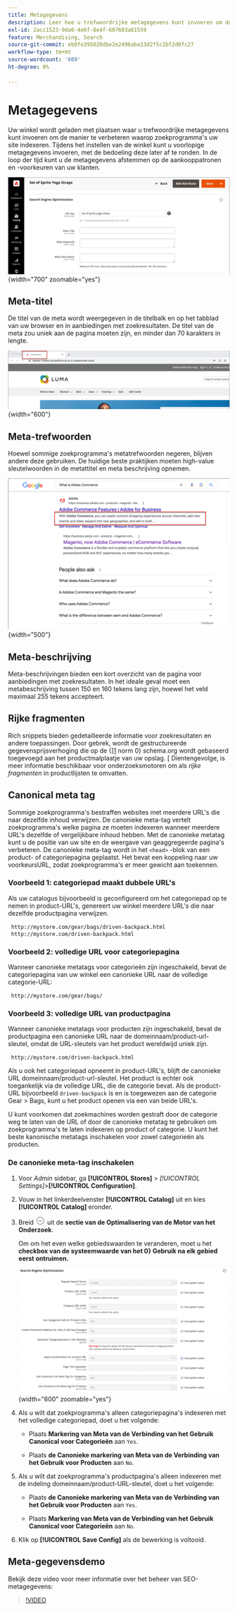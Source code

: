 ```yaml
---
title: Metagegevens
description: Leer hoe u trefwoordrijke metagegevens kunt invoeren om de manier te verbeteren waarop zoekprogramma's uw Commerce-site indexeren.
exl-id: 2acc1523-9da6-4e6f-8e4f-607603a61559
feature: Merchandising, Search
source-git-commit: eb0fe395020dbe2e2496aba13d2f5c2bf2d0fc27
workflow-type: tm+mt
source-wordcount: '669'
ht-degree: 0%

---
```


# Metagegevens

Uw winkel wordt geladen met plaatsen waar u trefwoordrijke metagegevens kunt invoeren om de manier te verbeteren waarop zoekprogramma&#39;s uw site indexeren. Tijdens het instellen van de winkel kunt u voorlopige metagegevens invoeren, met de bedoeling deze later af te ronden. In de loop der tijd kunt u de metagegevens afstemmen op de aankooppatronen en -voorkeuren van uw klanten.

![ montages van het Product - de optimalisering van de onderzoeksmotor ](./assets/product-basic-settings-search-engine-optimization-yoga-strap.png){width="700" zoomable="yes"}

## Meta-titel

De titel van de meta wordt weergegeven in de titelbalk en op het tabblad van uw browser en in aanbiedingen met zoekresultaten. De titel van de meta zou uniek aan de pagina moeten zijn, en minder dan 70 karakters in lengte.

![ storefront van het Voorbeeld - metattitle ](./assets/storefront-home-page-meta-title.png){width="600"}

## Meta-trefwoorden

Hoewel sommige zoekprogramma&#39;s metatrefwoorden negeren, blijven andere deze gebruiken. De huidige beste praktijken moeten high-value sleutelwoorden in de metattitel en meta beschrijving opnemen.

![ browser van het Web onderzoek - metatrefwoorden ](./assets/storefront-meta-description.png){width="500"}

## Meta-beschrijving

Meta-beschrijvingen bieden een kort overzicht van de pagina voor aanbiedingen met zoekresultaten. In het ideale geval moet een metabeschrijving tussen 150 en 160 tekens lang zijn, hoewel het veld maximaal 255 tekens accepteert.

## Rijke fragmenten

Rich snippets bieden gedetailleerde informatie voor zoekresultaten en andere toepassingen. Door gebrek, wordt de gestructureerde gegevensprijsverhoging die op de {][1] norm 0} schema.org wordt gebaseerd toegevoegd aan het productmalplaatje van uw opslag. [ Dientengevolge, is meer informatie beschikbaar voor onderzoeksmotoren om als _rijke fragmenten_ in productlijsten te omvatten.

## Canonical meta tag

Sommige zoekprogramma&#39;s bestraffen websites met meerdere URL&#39;s die naar dezelfde inhoud verwijzen. De canonieke meta-tag vertelt zoekprogramma&#39;s welke pagina ze moeten indexeren wanneer meerdere URL&#39;s dezelfde of vergelijkbare inhoud hebben. Met de canonieke metatag kunt u de positie van uw site en de weergave van geaggregeerde pagina&#39;s verbeteren. De canonieke meta-tag wordt in het `<head>` -blok van een product- of categoriepagina geplaatst. Het bevat een koppeling naar uw voorkeursURL, zodat zoekprogramma&#39;s er meer gewicht aan toekennen.

### Voorbeeld 1: categoriepad maakt dubbele URL&#39;s

Als uw catalogus bijvoorbeeld is geconfigureerd om het categoriepad op te nemen in product-URL&#39;s, genereert uw winkel meerdere URL&#39;s die naar dezelfde productpagina verwijzen.

     http://mystore.com/gear/bags/driven-backpack.html
     http://mystore.com/driven-backpack.html 

### Voorbeeld 2: volledige URL voor categoriepagina

Wanneer canonieke metatags voor categorieën zijn ingeschakeld, bevat de categoriepagina van uw winkel een canonieke URL naar de volledige categorie-URL:

     http://mystore.com/gear/bags/

### Voorbeeld 3: volledige URL van productpagina

Wanneer canonieke metatags voor producten zijn ingeschakeld, bevat de productpagina een canonieke URL naar de domeinnaam/product-url-sleutel, omdat de URL-sleutels van het product wereldwijd uniek zijn.

     http://mystore.com/driven-backpack.html

Als u ook het categoriepad opneemt in product-URL&#39;s, blijft de canonieke URL domeinnaam/product-url-sleutel. Het product is echter ook toegankelijk via de volledige URL, die de categorie bevat. Als de product-URL bijvoorbeeld `driven-backpack` is en is toegewezen aan de categorie Gear > Bags, kunt u het product openen via een van beide URL&#39;s.

U kunt voorkomen dat zoekmachines worden gestraft door de categorie weg te laten van de URL of door de canonieke metatag te gebruiken om zoekprogramma&#39;s te laten indexeren op product of categorie. U kunt het beste kanonische metatags inschakelen voor zowel categorieën als producten.

### De canonieke meta-tag inschakelen

1. Voor _Admin_ sidebar, ga **[!UICONTROL Stores]** > _[!UICONTROL Settings]_>**[!UICONTROL Configuration]**.

1. Vouw in het linkerdeelvenster **[!UICONTROL Catalog]** uit en kies **[!UICONTROL Catalog]** eronder.

1. Breid ![ selecteur van de Uitbreiding ](../assets/icon-display-expand.png) uit de **sectie van de Optimalisering van de Motor van het Onderzoek**.

   Om om het even welke gebiedswaarden te veranderen, moet u het **checkbox van de systeemwaarde van het 0} Gebruik na elk gebied eerst ontruimen.**

   ![ configuratie van de Catalogus - de optimalisering van de onderzoeksmotor ](../configuration-reference/catalog/assets/catalog-search-engine-optimization.png){width="600" zoomable="yes"}

1. Als u wilt dat zoekprogramma&#39;s alleen categoriepagina&#39;s indexeren met het volledige categoriepad, doet u het volgende:

   - Plaats **Markering van Meta van de Verbinding van het Gebruik Canonical voor Categorieën** aan `Yes`.

   - Plaats **de Canonieke markering van Meta van de Verbinding van het Gebruik voor Producten** aan `No`.

1. Als u wilt dat zoekprogramma&#39;s productpagina&#39;s alleen indexeren met de indeling domeinnaam/product-URL-sleutel, doet u het volgende:

   - Plaats **de Canonieke markering van Meta van de Verbinding van het Gebruik voor Producten** aan `Yes`.

   - Plaats **Markering van Meta van de Verbinding van het Gebruik Canonical voor Categorieën** aan `No`.

1. Klik op **[!UICONTROL Save Config]** als de bewerking is voltooid.

## Meta-gegevensdemo

Bekijk deze video voor meer informatie over het beheer van SEO-metagegevens:

>[!VIDEO](https://video.tv.adobe.com/v/343750?quality=12)

[1]: https://schema.org/
